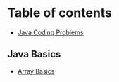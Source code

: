 # Table of contents

* [Java Coding Problems](README.md)

## Java Basics

* [Array Basics](java-basics/array-basics.md)

